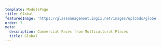 ```yaml
---
template: ModelsPage
title: Global
featuredImage: 'https://glassmanagement.imgix.net/images/uploads/globe-1290378_1920.jpg'
order: 7
meta:
  description: Commercial Faces from Multicultural Places
  title: Global
---
```


